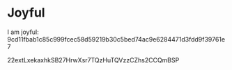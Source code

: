 # Joyful

I am joyful: 9cd11fbab1c85c999fcec58d59219b30c5bed74ac9e6284471d3fdd9f39761e7


22extLxekaxhkSB27HrwXsr7TQzHuTQVzzCZhs2CCQmBSP